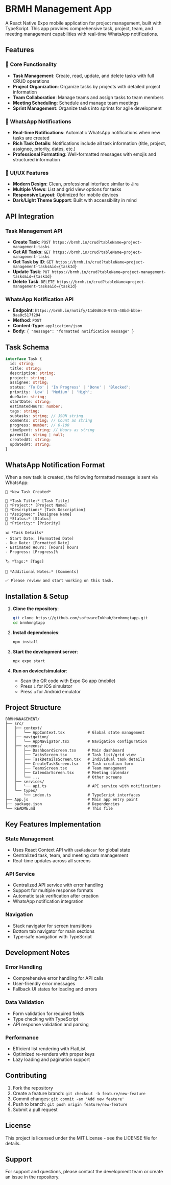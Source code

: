 # BRMH Management App

A React Native Expo mobile application for project management, built with TypeScript. This app provides comprehensive task, project, team, and meeting management capabilities with real-time WhatsApp notifications.

## Features

### 📱 Core Functionality
- **Task Management**: Create, read, update, and delete tasks with full CRUD operations
- **Project Organization**: Organize tasks by projects with detailed project information
- **Team Collaboration**: Manage teams and assign tasks to team members
- **Meeting Scheduling**: Schedule and manage team meetings
- **Sprint Management**: Organize tasks into sprints for agile development

### 🔔 WhatsApp Notifications
- **Real-time Notifications**: Automatic WhatsApp notifications when new tasks are created
- **Rich Task Details**: Notifications include all task information (title, project, assignee, priority, dates, etc.)
- **Professional Formatting**: Well-formatted messages with emojis and structured information

### 🎨 UI/UX Features
- **Modern Design**: Clean, professional interface similar to Jira
- **Multiple Views**: List and grid view options for tasks
- **Responsive Layout**: Optimized for mobile devices
- **Dark/Light Theme Support**: Built with accessibility in mind

## API Integration

### Task Management API
- **Create Task**: `POST https://brmh.in/crud?tableName=project-management-tasks`
- **Get All Tasks**: `GET https://brmh.in/crud?tableName=project-management-tasks`
- **Get Task by ID**: `GET https://brmh.in/crud?tableName=project-management-tasks&id={taskId}`
- **Update Task**: `PUT https://brmh.in/crud?tableName=project-management-tasks&id={taskId}`
- **Delete Task**: `DELETE https://brmh.in/crud?tableName=project-management-tasks&id={taskId}`

### WhatsApp Notification API
- **Endpoint**: `https://brmh.in/notify/11d0d0c0-9745-48bd-bbbe-9aa0c517f294`
- **Method**: `POST`
- **Content-Type**: `application/json`
- **Body**: `{ "message": "formatted notification message" }`

## Task Schema

```typescript
interface Task {
  id: string;
  title: string;
  description: string;
  project: string;
  assignee: string;
  status: 'To Do' | 'In Progress' | 'Done' | 'Blocked';
  priority: 'Low' | 'Medium' | 'High';
  dueDate: string;
  startDate: string;
  estimatedHours: number;
  tags: string;
  subtasks: string; // JSON string
  comments: string; // Count as string
  progress: number; // 0-100
  timeSpent: string; // Hours as string
  parentId: string | null;
  createdAt: string;
  updatedAt: string;
}
```

## WhatsApp Notification Format

When a new task is created, the following formatted message is sent via WhatsApp:

```
📢 *New Task Created*

🔹 *Task Title:* [Task Title]
🔹 *Project:* [Project Name]
🔹 *Description:* [Task Description]
🔹 *Assignee:* [Assignee Name]
🔹 *Status:* [Status]
🔹 *Priority:* [Priority]

📊 *Task Details*
- Start Date: [Formatted Date]
- Due Date: [Formatted Date]
- Estimated Hours: [Hours] hours
- Progress: [Progress]%

🏷️ *Tags:* [Tags]

📝 *Additional Notes:* [Comments]

✅ Please review and start working on this task.
```

## Installation & Setup

1. **Clone the repository**:
   ```bash
   git clone https://github.com/softwareInkhub/brmhmngtapp.git
   cd brmhmngtapp
   ```

2. **Install dependencies**:
   ```bash
   npm install
   ```

3. **Start the development server**:
   ```bash
   npx expo start
   ```

4. **Run on device/simulator**:
   - Scan the QR code with Expo Go app (mobile)
   - Press `i` for iOS simulator
   - Press `a` for Android emulator

## Project Structure

```
BRMHMANAGEMENT/
├── src/
│   ├── context/
│   │   └── AppContext.tsx          # Global state management
│   ├── navigation/
│   │   └── AppNavigator.tsx        # Navigation configuration
│   ├── screens/
│   │   ├── DashboardScreen.tsx     # Main dashboard
│   │   ├── TasksScreen.tsx         # Task list/grid view
│   │   ├── TaskDetailsScreen.tsx   # Individual task details
│   │   ├── CreateTaskScreen.tsx    # Task creation form
│   │   ├── TeamsScreen.tsx         # Team management
│   │   ├── CalendarScreen.tsx      # Meeting calendar
│   │   └── ...                     # Other screens
│   ├── services/
│   │   └── api.ts                  # API service with notifications
│   └── types/
│       └── index.ts                # TypeScript interfaces
├── App.js                          # Main app entry point
├── package.json                    # Dependencies
└── README.md                       # This file
```

## Key Features Implementation

### State Management
- Uses React Context API with `useReducer` for global state
- Centralized task, team, and meeting data management
- Real-time updates across all screens

### API Service
- Centralized API service with error handling
- Support for multiple response formats
- Automatic task verification after creation
- WhatsApp notification integration

### Navigation
- Stack navigator for screen transitions
- Bottom tab navigator for main sections
- Type-safe navigation with TypeScript

## Development Notes

### Error Handling
- Comprehensive error handling for API calls
- User-friendly error messages
- Fallback UI states for loading and errors

### Data Validation
- Form validation for required fields
- Type checking with TypeScript
- API response validation and parsing

### Performance
- Efficient list rendering with FlatList
- Optimized re-renders with proper keys
- Lazy loading and pagination support

## Contributing

1. Fork the repository
2. Create a feature branch: `git checkout -b feature/new-feature`
3. Commit changes: `git commit -am 'Add new feature'`
4. Push to branch: `git push origin feature/new-feature`
5. Submit a pull request

## License

This project is licensed under the MIT License - see the LICENSE file for details.

## Support

For support and questions, please contact the development team or create an issue in the repository.

